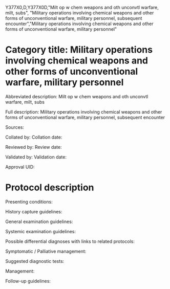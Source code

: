 Y377X0,D,Y377X0D,"Milt op w chem weapons and oth unconvtl warfare, milt, subs", "Military operations involving chemical weapons and other forms of unconventional warfare, military personnel, subsequent encounter","Military operations involving chemical weapons and other forms of unconventional warfare, military personnel"
# Category title: Military operations involving chemical weapons and other forms of unconventional warfare, military personnel

Abbreviated description: Milt op w chem weapons and oth unconvtl warfare, milt, subs

Full description: Military operations involving chemical weapons and other forms of unconventional warfare, military personnel, subsequent encounter

Sources:

Collated by:
Collation date:

Reviewed by:
Review date:

Validated by:
Validation date:

Approval UID:

# Protocol description

Presenting conditions:

History capture guidelines:

General examination guidelines:

Systemic examination guidelines:

Possible differential diagnoses with links to related protocols:

Symptomatic / Palliative management:

Suggested diagnostic tests:

Management:

Follow-up guidelines:
